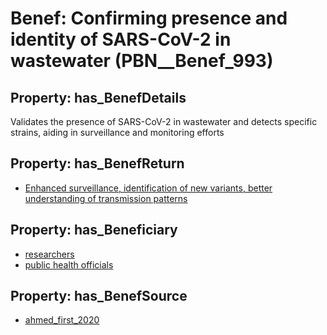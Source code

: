 # Benef: __Confirming presence and identity of SARS-CoV-2 in wastewater__ (PBN__Benef_993)

## Property: has_BenefDetails

Validates the presence of SARS-CoV-2 in wastewater and detects specific strains, aiding in surveillance and monitoring efforts

## Property: has_BenefReturn

* [Enhanced surveillance, identification of new variants, better understanding of transmission patterns](../BenefReturn/PBN__BenefReturn_1100)

## Property: has_Beneficiary

* [researchers](../Stakeholder/PBN__Stakeholder_2)
* [public health officials](../Stakeholder/PBN__Stakeholder_310)

## Property: has_BenefSource

* [ahmed_first_2020](../Article/PBN__Article_205)

